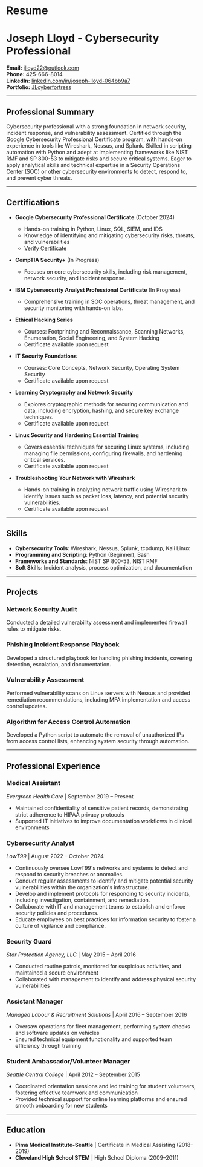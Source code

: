 # Resume

# Joseph Lloyd - Cybersecurity Professional

**Email:** jlloyd22@outlook.com  
**Phone:** 425-666-8014  
**LinkedIn:** [linkedin.com/in/joseph-lloyd-064bb9a7](https://linkedin.com/in/joseph-lloyd-064bb9a7)  
**Portfolio:** [JLcyberfortress](https://github.com/JLSecOps/JLcyberfortress/blob/main/README.md)

---

## Professional Summary
Cybersecurity professional with a strong foundation in network security, incident response, and vulnerability assessment. Certified through the Google Cybersecurity Professional Certificate program, with hands-on experience in tools like Wireshark, Nessus, and Splunk. Skilled in scripting automation with Python and adept at implementing frameworks like NIST RMF and SP 800-53 to mitigate risks and secure critical systems. Eager to apply analytical skills and technical expertise in a Security Operations Center (SOC) or other cybersecurity environments to detect, respond to, and prevent cyber threats.

---

## Certifications
- **Google Cybersecurity Professional Certificate** (October 2024)  
  - Hands-on training in Python, Linux, SQL, SIEM, and IDS  
  - Knowledge of identifying and mitigating cybersecurity risks, threats, and vulnerabilities  
  - [Verify Certificate](https://coursera.org/verify/professional-cert/N5EOZM160IC1)  

- **CompTIA Security+** (In Progress)  
  - Focuses on core cybersecurity skills, including risk management, network security, and incident response.

- **IBM Cybersecurity Analyst Professional Certificate** (In Progress)  
  - Comprehensive training in SOC operations, threat management, and security monitoring with hands-on labs.

- **Ethical Hacking Series**  
  - Courses: Footprinting and Reconnaissance, Scanning Networks, Enumeration, Social Engineering, and System Hacking  
  - Certificate available upon request 

- **IT Security Foundations**  
  - Courses: Core Concepts, Network Security, Operating System Security  
  - Certificate available upon request

- **Learning Cryptography and Network Security**  
  - Explores cryptographic methods for securing communication and data, including encryption, hashing, and secure key exchange techniques.  
  - Certificate available upon request 

- **Linux Security and Hardening Essential Training**  
  - Covers essential techniques for securing Linux systems, including managing file permissions, configuring firewalls, and hardening critical services.  
  - Certificate available upon request  

- **Troubleshooting Your Network with Wireshark**  
  - Hands-on training in analyzing network traffic using Wireshark to identify issues such as packet loss, latency, and potential security vulnerabilities.  
  - Certificate available upon request

---

## Skills
- **Cybersecurity Tools**: Wireshark, Nessus, Splunk, tcpdump, Kali Linux  
- **Programming and Scripting**: Python (Beginner), Bash  
- **Frameworks and Standards**: NIST SP 800-53, NIST RMF  
- **Soft Skills**: Incident analysis, process optimization, and documentation  

---

## Projects
### Network Security Audit
Conducted a detailed vulnerability assessment and implemented firewall rules to mitigate risks.

### Phishing Incident Response Playbook
Developed a structured playbook for handling phishing incidents, covering detection, escalation, and documentation.

### Vulnerability Assessment
Performed vulnerability scans on Linux servers with Nessus and provided remediation recommendations, including MFA implementation and access control updates.

### Algorithm for Access Control Automation
Developed a Python script to automate the removal of unauthorized IPs from access control lists, enhancing system security through automation.

---

## Professional Experience

### Medical Assistant  
*Evergreen Health Care* | September 2019 – Present  
- Maintained confidentiality of sensitive patient records, demonstrating strict adherence to HIPAA privacy protocols  
- Supported IT initiatives to improve documentation workflows in clinical environments

### Cybersecurity Analyst
*LowT99* |  August 2022 – October 2024
- Continuously oversee LowT99's networks and systems to detect and respond to security breaches or anomalies.
- Conduct regular assessments to identify and mitigate potential security vulnerabilities within the organization's infrastructure.
- Develop and implement protocols for responding to security incidents, including investigation, containment, and remediation.
- Collaborate with IT and management teams to establish and enforce security policies and procedures.
- Educate employees on best practices for information security to foster a culture of vigilance and compliance.


### Security Guard  
*Star Protection Agency, LLC* | May 2015 – April 2016  
- Conducted routine patrols, monitored for suspicious activities, and maintained a secure environment  
- Collaborated with management to identify and address physical security vulnerabilities  

### Assistant Manager  
*Managed Labour & Recruitment Solutions* | April 2016 – September 2016  
- Oversaw operations for fleet management, performing system checks and software updates on vehicles  
- Ensured technical equipment functionality and supported team efficiency through training  

### Student Ambassador/Volunteer Manager  
*Seattle Central College* | April 2012 – September 2015  
- Coordinated orientation sessions and led training for student volunteers, fostering effective teamwork and communication  
- Provided technical support for online learning platforms and ensured smooth onboarding for new students  

---

## Education
- **Pima Medical Institute-Seattle** | Certificate in Medical Assisting (2018–2019)  
- **Cleveland High School STEM** | High School Diploma (2009–2011)

